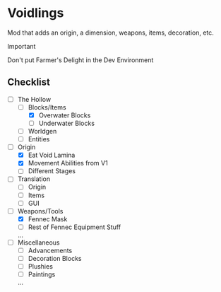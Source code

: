 # Voidlings
Mod that adds an origin, a dimension, weapons, items, decoration, etc.

>[!IMPORTANT]
> Don't put Farmer's Delight in the Dev Environment

## Checklist
- [ ] The Hollow
  - [ ] Blocks/Items
    - [x] Overwater Blocks
    - [ ] Underwater Blocks
  - [ ] Worldgen
  - [ ] Entities
- [ ] Origin
  - [x] Eat Void Lamina
  - [x] Movement Abilities from V1
  - [ ] Different Stages
- [ ] Translation
  - [ ] Origin
  - [ ] Items
  - [ ] GUI
- [ ] Weapons/Tools
  - [x] Fennec Mask
  - [ ] Rest of Fennec Equipment Stuff
  
  ...
- [ ] Miscellaneous
  - [ ] Advancements
  - [ ] Decoration Blocks
  - [ ] Plushies
  - [ ] Paintings
  
  ...
